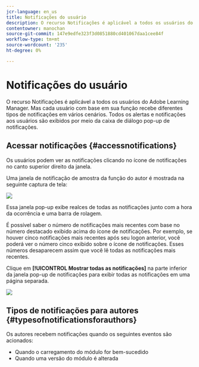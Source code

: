 ```yaml
---
jcr-language: en_us
title: Notificações do usuário
description: O recurso Notificações é aplicável a todos os usuários do Adobe Learning Manager. Mas cada usuário com base em sua função recebe diferentes tipos de notificações em vários cenários. Todos os alertas e notificações aos usuários são exibidos por meio da caixa de diálogo pop-up de notificações.
contentowner: manochan
source-git-commit: 147e9edfe323f3d0851880cd401067daa1cee84f
workflow-type: tm+mt
source-wordcount: '235'
ht-degree: 0%

---
```




# Notificações do usuário

O recurso Notificações é aplicável a todos os usuários do Adobe Learning Manager. Mas cada usuário com base em sua função recebe diferentes tipos de notificações em vários cenários. Todos os alertas e notificações aos usuários são exibidos por meio da caixa de diálogo pop-up de notificações.

## Acessar notificações {#accessnotifications}

Os usuários podem ver as notificações clicando no ícone de notificações no canto superior direito da janela.

Uma janela de notificação de amostra da função do autor é mostrada na seguinte captura de tela:

![](assets/author-notifications.png)

Essa janela pop-up exibe realces de todas as notificações junto com a hora da ocorrência e uma barra de rolagem.

É possível saber o número de notificações mais recentes com base no número destacado exibido acima do ícone de notificações. Por exemplo, se houver cinco notificações mais recentes após seu logon anterior, você poderá ver o número cinco exibido sobre o ícone de notificações. Esses números desaparecem assim que você lê todas as notificações mais recentes.

Clique em **[!UICONTROL Mostrar todas as notificações]** na parte inferior da janela pop-up de notificações para exibir todas as notificações em uma página separada.

![](assets/author-notifications-page.png)

## Tipos de notificações para autores {#typesofnotificationsforauthors}

Os autores recebem notificações quando os seguintes eventos são acionados:

* Quando o carregamento do módulo for bem-sucedido
* Quando uma versão do módulo é alterada
